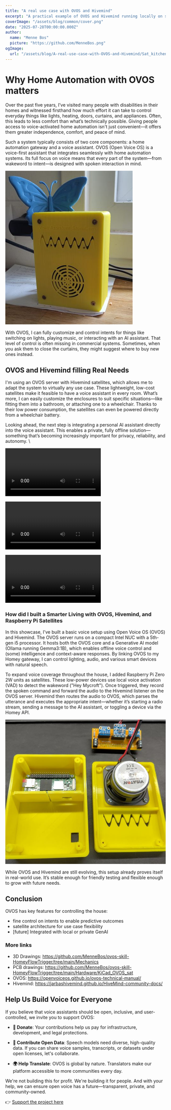 ```yaml
---
title: "A real use case with OVOS and Hivemind"
excerpt: "A practical example of OVOS and Hivemind running locally on standard hardware, designed for home automation and basic AI assistant tasks — especially suited for supporting people with disabilities."
coverImage: "/assets/blog/common/cover.png"
date: "2025-07-28T00:00:00.000Z"
author:
  name: "Menne Bos"
  picture: "https://github.com/MenneBos.png"
ogImage:
  url: "/assets/blog/A-real-use-case-with-OVOS-and-Hivemind/Sat_kitchen_smallest.jpg"
---
```


# Why Home Automation with OVOS matters

Over the past five years, I’ve visited many people with disabilities in their homes and witnessed firsthand how much effort it can take to control everyday things like lights, heating, doors, curtains, and appliances. Often, this leads to less comfort than what’s technically possible. Giving people access to voice-activated home automation isn't just convenient—it offers them greater independence, comfort, and peace of mind.

Such a system typically consists of two core components: a home automation gateway and a voice assistant. OVOS (Open Voice OS) is a voice-first assistant that integrates seamlessly with home automation systems. Its full focus on voice means that every part of the system—from wakeword to intent—is designed with spoken interaction in mind.


![The satellite in a printed case.](/public/assets/blog/A-real-use-case-with-OVOS-and-Hivemind/Sat_kitchen_smallest.jpg) 

With OVOS, I can fully customize and control intents for things like switching on lights, playing music, or interacting with an AI assistant. That level of control is often missing in commercial systems. Sometimes, when you ask them to close the curtains, they might suggest where to buy new ones instead.

## OVOS and Hivemind filling Real Needs

I'm using an OVOS server with Hivemind satellites, which allows me to adapt the system to virtually any use case. These lightweight, low-cost satellites make it feasible to have a voice assistant in every room. What’s more, I can easily customize the enclosures to suit specific situations—like fitting them into a bathroom, or attaching one to a wheelchair. Thanks to their low power consumption, the satellites can even be powered directly from a wheelchair battery.

Looking ahead, the next step is integrating a personal AI assistant directly into the voice assistant. This enables a private, fully offline solution—something that’s becoming increasingly important for privacy, reliability, and autonomy. \

<video src="https://github.com/MenneBos/ovos-skill-HomeyFlowTrigger/blob/main/Media/Open_Curtain_SleepingRoom.mp4" controls title="Controlling Curtains"></video>

<video src="https://github.com/MenneBos/ovos-skill-HomeyFlowTrigger/blob/main/Media/Coffee_automation.mp4" controls title="Controlling Coffee machine"></video>

<video src="https://github.com/MenneBos/ovos-skill-HomeyFlowTrigger/blob/main/Media/GenAI_assistant.mp4" controls title="Talk with AI assistant"></video>

### How did I built a Smarter Living with OVOS, Hivemind, and Raspberry Pi Satellites

In this showcase, I’ve built a basic voice setup using Open Voice OS (OVOS) and Hivemind. The OVOS server runs on a compact Intel NUC with a 5th-gen i5 processor. It hosts both the OVOS core and a Generative AI model (Ollama running Gemma3:1B), which enables offline voice control and (some) intelligence and context-aware responses. By linking OVOS to my Homey gateway, I can control lighting, audio, and various smart devices with natural speech.

To expand voice coverage throughout the house, I added Raspberry Pi Zero 2W units as satellites. These low-power devices use local voice activation (VAD) to detect the wakeword ("Hey Mycroft"). Once triggered, they record the spoken command and forward the audio to the Hivemind listener on the OVOS server. Hivemind then routes the audio to OVOS, which parses the utterance and executes the appropriate intent—whether it’s starting a radio stream, sending a message to the AI assistant, or toggling a device via the Homey API.

![Only a few components are required.](/public/assets/blog/A-real-use-case-with-OVOS-and-Hivemind/Sat_assembled_smallest.jpg) 

While OVOS and Hivemind are still evolving, this setup already proves itself in real-world use. It’s stable enough for friendly testing and flexible enough to grow with future needs.

## Conclusion

OVOS has key features for controlling the house:
- fine control on intents to enable predictive outcomes
- satellite architecture for use case flexibility
- [future] Integrated with local or private GenAI

### More links

+ 3D Drawings: https://github.com/MenneBos/ovos-skill-HomeyFlowTrigger/tree/main/Mechanics
+ PCB drawings: https://github.com/MenneBos/ovos-skill-HomeyFlowTrigger/tree/main/Hardware/KiCad_OVOS_sat
+ OVOS: https://openvoiceos.github.io/ovos-technical-manual/
+ Hivemind: https://jarbashivemind.github.io/HiveMind-community-docs/

## Help Us Build Voice for Everyone 

If you believe that voice assistants should be open, inclusive, and user-controlled, we invite you to support OVOS: 

- **💸 Donate**: Your contributions help us pay for infrastructure, development, and legal protections. 

- **📣 Contribute Open Data**: Speech models need diverse, high-quality data. If you can share voice samples, transcripts, or datasets under open licenses, let's collaborate. 

- **🌍 Help Translate**: OVOS is global by nature. Translators make our platform accessible to more communities every day. 

We're not building this for profit. We're building it for people. And with your help, we can ensure open voice has a future—transparent, private, and community-owned. 

👉 [Support the project here](https://www.openvoiceos.org/contribution)
